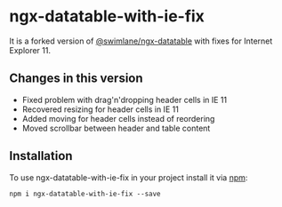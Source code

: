# ngx-datatable-with-ie-fix
It is a forked version of [@swimlane/ngx-datatable](https://github.com/swimlane/ngx-datatable) with fixes for Internet Explorer 11.

## Changes in this version
- Fixed problem with drag'n'dropping header cells in IE 11
- Recovered resizing for header cells in IE 11
- Added moving for header cells instead of reordering
- Moved scrollbar between header and table content

## Installation
To use ngx-datatable-with-ie-fix in your project install it via [npm](https://www.npmjs.com/package/@swimlane/ngx-datatable):
```
npm i ngx-datatable-with-ie-fix --save
```
